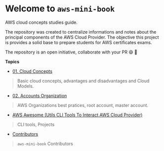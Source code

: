 # Welcome to `aws-mini-book`

AWS cloud concepts studies guide. 

The repository was created to centralize informations and notes about the principal components of the AWS Cloud Provider. The objective this project is provides a solid base to prepare students for AWS certificates exams.

The repository is an open initiative, collaborate with your PR :smile: :rocket:

**Topics**

- [01. Cloud Concepts](./01-cloud-concepts/)
> Basic cloud concepts, advantages and disadvantages and Cloud Models.

- [02. Accounts Organization](./02-accounts-organization/)
> AWS Organizations best pratices, root account, master account.

- [AWS Awesome (Utils CLI Tools To Interact AWS Cloud Provider)](./cli-tools/)
> CLI tools, Projects

- [Contributors](./contributors/)
> `aws-mini-book` Contributors
